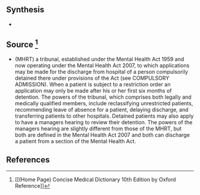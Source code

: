 ## Synthesis
- 
## Source [^1]
- (MHRT) a tribunal, established under the Mental Health Act 1959 and now operating under the Mental Health Act 2007, to which applications may be made for the discharge from hospital of a person compulsorily detained there under provisions of the Act (see COMPULSORY ADMISSION). When a patient is subject to a restriction order an application may only be made after his or her first six months of detention. The powers of the tribunal, which comprises both legally and medically qualified members, include reclassifying unrestricted patients, recommending leave of absence for a patient, delaying discharge, and transferring patients to other hospitals. Detained patients may also apply to have a managers hearing to review their detention. The powers of the managers hearing are slightly different from those of the MHRT, but both are defined in the Mental Health Act 2007 and both can discharge a patient from a section of the Mental Health Act.
## References

[^1]: [[(Home Page) Concise Medical Dictionary 10th Edition by Oxford Reference]]
